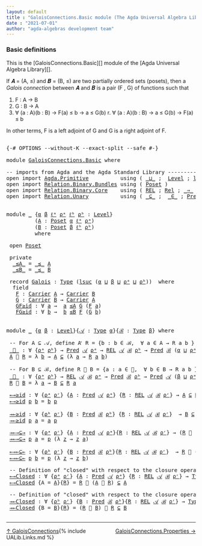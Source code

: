 ```yaml
---
layout: default
title : "GaloisConnections.Basic module (The Agda Universal Algebra Library)"
date : "2021-07-01"
author: "agda-algebras development team"
---
```


### <a id="basic-definitions">Basic definitions</a>

This is the [GaloisConnections.Basic][] module of the [Agda Universal Algebra Library][].

If 𝑨 = (A, ≤) and 𝑩 = (B, ≤) are two partially ordered sets (posets), then a
*Galois connection* between 𝑨 and 𝑩 is a pair (F , G) of functions such that

1. F : A → B
2. G : B → A
3. ∀ (a : A)(b : B)  →  F(a) ≤   b   →    a  ≤ G(b)
r. ∀ (a : A)(b : B)  →    a  ≤ G(b)  →  F(a) ≤   b

In other terms, F is a left adjoint of G and G is a right adjoint of F.

<pre class="Agda">

<a id="681" class="Symbol">{-#</a> <a id="685" class="Keyword">OPTIONS</a> <a id="693" class="Pragma">--without-K</a> <a id="705" class="Pragma">--exact-split</a> <a id="719" class="Pragma">--safe</a> <a id="726" class="Symbol">#-}</a>

<a id="731" class="Keyword">module</a> <a id="738" href="GaloisConnections.Basic.html" class="Module">GaloisConnections.Basic</a> <a id="762" class="Keyword">where</a>

<a id="769" class="Comment">-- imports from Agda and the Agda Standard Library --------------------------------------</a>
<a id="859" class="Keyword">open</a> <a id="864" class="Keyword">import</a> <a id="871" href="Agda.Primitive.html" class="Module">Agda.Primitive</a>          <a id="895" class="Keyword">using</a> <a id="901" class="Symbol">(</a> <a id="903" href="Agda.Primitive.html#810" class="Primitive Operator">_⊔_</a> <a id="907" class="Symbol">;</a>  <a id="910" href="Agda.Primitive.html#597" class="Postulate">Level</a> <a id="916" class="Symbol">;</a> <a id="918" href="Agda.Primitive.html#780" class="Primitive">lsuc</a><a id="922" class="Symbol">)</a> <a id="924" class="Keyword">renaming</a> <a id="933" class="Symbol">(</a> <a id="935" href="Agda.Primitive.html#326" class="Primitive">Set</a> <a id="939" class="Symbol">to</a> <a id="942" class="Primitive">Type</a> <a id="947" class="Symbol">)</a>
<a id="949" class="Keyword">open</a> <a id="954" class="Keyword">import</a> <a id="961" href="Relation.Binary.Bundles.html" class="Module">Relation.Binary.Bundles</a> <a id="985" class="Keyword">using</a> <a id="991" class="Symbol">(</a> <a id="993" href="Relation.Binary.Bundles.html#3028" class="Record">Poset</a> <a id="999" class="Symbol">)</a>
<a id="1001" class="Keyword">open</a> <a id="1006" class="Keyword">import</a> <a id="1013" href="Relation.Binary.Core.html" class="Module">Relation.Binary.Core</a>    <a id="1037" class="Keyword">using</a> <a id="1043" class="Symbol">(</a> <a id="1045" href="Relation.Binary.Core.html#766" class="Function">REL</a> <a id="1049" class="Symbol">;</a> <a id="1051" href="Relation.Binary.Core.html#882" class="Function">Rel</a> <a id="1055" class="Symbol">;</a> <a id="1057" href="Relation.Binary.Core.html#1254" class="Function Operator">_⇒_</a> <a id="1061" class="Symbol">;</a> <a id="1063" href="Relation.Binary.Core.html#1563" class="Function Operator">_Preserves_⟶_</a> <a id="1077" class="Symbol">)</a>
<a id="1079" class="Keyword">open</a> <a id="1084" class="Keyword">import</a> <a id="1091" href="Relation.Unary.html" class="Module">Relation.Unary</a>          <a id="1115" class="Keyword">using</a> <a id="1121" class="Symbol">(</a> <a id="1123" href="Relation.Unary.html#1742" class="Function Operator">_⊆_</a> <a id="1127" class="Symbol">;</a>  <a id="1130" href="Relation.Unary.html#1523" class="Function Operator">_∈_</a> <a id="1134" class="Symbol">;</a> <a id="1136" href="Relation.Unary.html#1101" class="Function">Pred</a>   <a id="1143" class="Symbol">)</a>


<a id="1147" class="Keyword">module</a> <a id="1154" href="GaloisConnections.Basic.html#1154" class="Module">_</a> <a id="1156" class="Symbol">{</a><a id="1157" href="GaloisConnections.Basic.html#1157" class="Bound">α</a> <a id="1159" href="GaloisConnections.Basic.html#1159" class="Bound">β</a> <a id="1161" href="GaloisConnections.Basic.html#1161" class="Bound">ℓᵃ</a> <a id="1164" href="GaloisConnections.Basic.html#1164" class="Bound">ρᵃ</a> <a id="1167" href="GaloisConnections.Basic.html#1167" class="Bound">ℓᵇ</a> <a id="1170" href="GaloisConnections.Basic.html#1170" class="Bound">ρᵇ</a> <a id="1173" class="Symbol">:</a> <a id="1175" href="Agda.Primitive.html#597" class="Postulate">Level</a><a id="1180" class="Symbol">}</a>
         <a id="1191" class="Symbol">(</a><a id="1192" href="GaloisConnections.Basic.html#1192" class="Bound">A</a> <a id="1194" class="Symbol">:</a> <a id="1196" href="Relation.Binary.Bundles.html#3028" class="Record">Poset</a> <a id="1202" href="GaloisConnections.Basic.html#1157" class="Bound">α</a> <a id="1204" href="GaloisConnections.Basic.html#1161" class="Bound">ℓᵃ</a> <a id="1207" href="GaloisConnections.Basic.html#1164" class="Bound">ρᵃ</a><a id="1209" class="Symbol">)</a>
         <a id="1220" class="Symbol">(</a><a id="1221" href="GaloisConnections.Basic.html#1221" class="Bound">B</a> <a id="1223" class="Symbol">:</a> <a id="1225" href="Relation.Binary.Bundles.html#3028" class="Record">Poset</a> <a id="1231" href="GaloisConnections.Basic.html#1159" class="Bound">β</a> <a id="1233" href="GaloisConnections.Basic.html#1167" class="Bound">ℓᵇ</a> <a id="1236" href="GaloisConnections.Basic.html#1170" class="Bound">ρᵇ</a><a id="1238" class="Symbol">)</a>
         <a id="1249" class="Keyword">where</a>

 <a id="1257" class="Keyword">open</a> <a id="1262" href="Relation.Binary.Bundles.html#3028" class="Module">Poset</a>

 <a id="1270" class="Keyword">private</a>
  <a id="1280" href="GaloisConnections.Basic.html#1280" class="Function Operator">_≤A_</a> <a id="1285" class="Symbol">=</a> <a id="1287" href="Relation.Binary.Bundles.html#3167" class="Field Operator">_≤_</a> <a id="1291" href="GaloisConnections.Basic.html#1192" class="Bound">A</a>
  <a id="1295" href="GaloisConnections.Basic.html#1295" class="Function Operator">_≤B_</a> <a id="1300" class="Symbol">=</a> <a id="1302" href="Relation.Binary.Bundles.html#3167" class="Field Operator">_≤_</a> <a id="1306" href="GaloisConnections.Basic.html#1221" class="Bound">B</a>

 <a id="1310" class="Keyword">record</a> <a id="1317" href="GaloisConnections.Basic.html#1317" class="Record">Galois</a> <a id="1324" class="Symbol">:</a> <a id="1326" href="GaloisConnections.Basic.html#942" class="Primitive">Type</a> <a id="1331" class="Symbol">(</a><a id="1332" href="Agda.Primitive.html#780" class="Primitive">lsuc</a> <a id="1337" class="Symbol">(</a><a id="1338" href="GaloisConnections.Basic.html#1157" class="Bound">α</a> <a id="1340" href="Agda.Primitive.html#810" class="Primitive Operator">⊔</a> <a id="1342" href="GaloisConnections.Basic.html#1159" class="Bound">β</a> <a id="1344" href="Agda.Primitive.html#810" class="Primitive Operator">⊔</a> <a id="1346" href="GaloisConnections.Basic.html#1164" class="Bound">ρᵃ</a> <a id="1349" href="Agda.Primitive.html#810" class="Primitive Operator">⊔</a> <a id="1351" href="GaloisConnections.Basic.html#1170" class="Bound">ρᵇ</a><a id="1353" class="Symbol">))</a>  <a id="1357" class="Keyword">where</a>
  <a id="1365" class="Keyword">field</a>
   <a id="1374" href="GaloisConnections.Basic.html#1374" class="Field">F</a> <a id="1376" class="Symbol">:</a> <a id="1378" href="Relation.Binary.Bundles.html#3104" class="Field">Carrier</a> <a id="1386" href="GaloisConnections.Basic.html#1192" class="Bound">A</a> <a id="1388" class="Symbol">→</a> <a id="1390" href="Relation.Binary.Bundles.html#3104" class="Field">Carrier</a> <a id="1398" href="GaloisConnections.Basic.html#1221" class="Bound">B</a>
   <a id="1403" href="GaloisConnections.Basic.html#1403" class="Field">G</a> <a id="1405" class="Symbol">:</a> <a id="1407" href="Relation.Binary.Bundles.html#3104" class="Field">Carrier</a> <a id="1415" href="GaloisConnections.Basic.html#1221" class="Bound">B</a> <a id="1417" class="Symbol">→</a> <a id="1419" href="Relation.Binary.Bundles.html#3104" class="Field">Carrier</a> <a id="1427" href="GaloisConnections.Basic.html#1192" class="Bound">A</a>
   <a id="1432" href="GaloisConnections.Basic.html#1432" class="Field">GF≥id</a> <a id="1438" class="Symbol">:</a> <a id="1440" class="Symbol">∀</a> <a id="1442" href="GaloisConnections.Basic.html#1442" class="Bound">a</a> <a id="1444" class="Symbol">→</a>  <a id="1447" href="GaloisConnections.Basic.html#1442" class="Bound">a</a> <a id="1449" href="GaloisConnections.Basic.html#1280" class="Function Operator">≤A</a> <a id="1452" href="GaloisConnections.Basic.html#1403" class="Field">G</a> <a id="1454" class="Symbol">(</a><a id="1455" href="GaloisConnections.Basic.html#1374" class="Field">F</a> <a id="1457" href="GaloisConnections.Basic.html#1442" class="Bound">a</a><a id="1458" class="Symbol">)</a>
   <a id="1463" href="GaloisConnections.Basic.html#1463" class="Field">FG≥id</a> <a id="1469" class="Symbol">:</a> <a id="1471" class="Symbol">∀</a> <a id="1473" href="GaloisConnections.Basic.html#1473" class="Bound">b</a> <a id="1475" class="Symbol">→</a>  <a id="1478" href="GaloisConnections.Basic.html#1473" class="Bound">b</a> <a id="1480" href="GaloisConnections.Basic.html#1295" class="Function Operator">≤B</a> <a id="1483" href="GaloisConnections.Basic.html#1374" class="Field">F</a> <a id="1485" class="Symbol">(</a><a id="1486" href="GaloisConnections.Basic.html#1403" class="Field">G</a> <a id="1488" href="GaloisConnections.Basic.html#1473" class="Bound">b</a><a id="1489" class="Symbol">)</a>


<a id="1493" class="Keyword">module</a> <a id="1500" href="GaloisConnections.Basic.html#1500" class="Module">_</a> <a id="1502" class="Symbol">{</a><a id="1503" href="GaloisConnections.Basic.html#1503" class="Bound">α</a> <a id="1505" href="GaloisConnections.Basic.html#1505" class="Bound">β</a> <a id="1507" class="Symbol">:</a> <a id="1509" href="Agda.Primitive.html#597" class="Postulate">Level</a><a id="1514" class="Symbol">}{</a><a id="1516" href="GaloisConnections.Basic.html#1516" class="Bound">𝒜</a> <a id="1518" class="Symbol">:</a> <a id="1520" href="GaloisConnections.Basic.html#942" class="Primitive">Type</a> <a id="1525" href="GaloisConnections.Basic.html#1503" class="Bound">α</a><a id="1526" class="Symbol">}{</a><a id="1528" href="GaloisConnections.Basic.html#1528" class="Bound">ℬ</a> <a id="1530" class="Symbol">:</a> <a id="1532" href="GaloisConnections.Basic.html#942" class="Primitive">Type</a> <a id="1537" href="GaloisConnections.Basic.html#1505" class="Bound">β</a><a id="1538" class="Symbol">}</a> <a id="1540" class="Keyword">where</a>

 <a id="1548" class="Comment">-- For A ⊆ 𝒜, define A ⃗ R = {b : b ∈ ℬ,  ∀ a ∈ A → R a b }</a>
 <a id="1609" href="GaloisConnections.Basic.html#1609" class="Function Operator">_⃗_</a> <a id="1613" class="Symbol">:</a> <a id="1615" class="Symbol">∀</a> <a id="1617" class="Symbol">{</a><a id="1618" href="GaloisConnections.Basic.html#1618" class="Bound">ρᵃ</a> <a id="1621" href="GaloisConnections.Basic.html#1621" class="Bound">ρᵇ</a><a id="1623" class="Symbol">}</a> <a id="1625" class="Symbol">→</a> <a id="1627" href="Relation.Unary.html#1101" class="Function">Pred</a> <a id="1632" href="GaloisConnections.Basic.html#1516" class="Bound">𝒜</a> <a id="1634" href="GaloisConnections.Basic.html#1618" class="Bound">ρᵃ</a> <a id="1637" class="Symbol">→</a> <a id="1639" href="Relation.Binary.Core.html#766" class="Function">REL</a> <a id="1643" href="GaloisConnections.Basic.html#1516" class="Bound">𝒜</a> <a id="1645" href="GaloisConnections.Basic.html#1528" class="Bound">ℬ</a> <a id="1647" href="GaloisConnections.Basic.html#1621" class="Bound">ρᵇ</a> <a id="1650" class="Symbol">→</a> <a id="1652" href="Relation.Unary.html#1101" class="Function">Pred</a> <a id="1657" href="GaloisConnections.Basic.html#1528" class="Bound">ℬ</a> <a id="1659" class="Symbol">(</a><a id="1660" href="GaloisConnections.Basic.html#1503" class="Bound">α</a> <a id="1662" href="Agda.Primitive.html#810" class="Primitive Operator">⊔</a> <a id="1664" href="GaloisConnections.Basic.html#1618" class="Bound">ρᵃ</a> <a id="1667" href="Agda.Primitive.html#810" class="Primitive Operator">⊔</a> <a id="1669" href="GaloisConnections.Basic.html#1621" class="Bound">ρᵇ</a><a id="1671" class="Symbol">)</a>
 <a id="1674" href="GaloisConnections.Basic.html#1674" class="Bound">A</a> <a id="1676" href="GaloisConnections.Basic.html#1609" class="Function Operator">⃗</a> <a id="1678" href="GaloisConnections.Basic.html#1678" class="Bound">R</a> <a id="1680" class="Symbol">=</a> <a id="1682" class="Symbol">λ</a> <a id="1684" href="GaloisConnections.Basic.html#1684" class="Bound">b</a> <a id="1686" class="Symbol">→</a> <a id="1688" href="GaloisConnections.Basic.html#1674" class="Bound">A</a> <a id="1690" href="Relation.Unary.html#1742" class="Function Operator">⊆</a> <a id="1692" class="Symbol">(λ</a> <a id="1695" href="GaloisConnections.Basic.html#1695" class="Bound">a</a> <a id="1697" class="Symbol">→</a> <a id="1699" href="GaloisConnections.Basic.html#1678" class="Bound">R</a> <a id="1701" href="GaloisConnections.Basic.html#1695" class="Bound">a</a> <a id="1703" href="GaloisConnections.Basic.html#1684" class="Bound">b</a><a id="1704" class="Symbol">)</a>

 <a id="1708" class="Comment">-- For B ⊆ ℬ, define R ⃖ B = {a : a ∈ 𝒜,  ∀ b ∈ B → R a b }</a>
 <a id="1769" href="GaloisConnections.Basic.html#1769" class="Function Operator">_⃖_</a> <a id="1773" class="Symbol">:</a> <a id="1775" class="Symbol">∀</a> <a id="1777" class="Symbol">{</a><a id="1778" href="GaloisConnections.Basic.html#1778" class="Bound">ρᵃ</a> <a id="1781" href="GaloisConnections.Basic.html#1781" class="Bound">ρᵇ</a><a id="1783" class="Symbol">}</a> <a id="1785" class="Symbol">→</a> <a id="1787" href="Relation.Binary.Core.html#766" class="Function">REL</a> <a id="1791" href="GaloisConnections.Basic.html#1516" class="Bound">𝒜</a> <a id="1793" href="GaloisConnections.Basic.html#1528" class="Bound">ℬ</a> <a id="1795" href="GaloisConnections.Basic.html#1778" class="Bound">ρᵃ</a> <a id="1798" class="Symbol">→</a> <a id="1800" href="Relation.Unary.html#1101" class="Function">Pred</a> <a id="1805" href="GaloisConnections.Basic.html#1528" class="Bound">ℬ</a> <a id="1807" href="GaloisConnections.Basic.html#1781" class="Bound">ρᵇ</a> <a id="1810" class="Symbol">→</a> <a id="1812" href="Relation.Unary.html#1101" class="Function">Pred</a> <a id="1817" href="GaloisConnections.Basic.html#1516" class="Bound">𝒜</a> <a id="1819" class="Symbol">(</a><a id="1820" href="GaloisConnections.Basic.html#1505" class="Bound">β</a> <a id="1822" href="Agda.Primitive.html#810" class="Primitive Operator">⊔</a> <a id="1824" href="GaloisConnections.Basic.html#1778" class="Bound">ρᵃ</a> <a id="1827" href="Agda.Primitive.html#810" class="Primitive Operator">⊔</a> <a id="1829" href="GaloisConnections.Basic.html#1781" class="Bound">ρᵇ</a><a id="1831" class="Symbol">)</a>
 <a id="1834" href="GaloisConnections.Basic.html#1834" class="Bound">R</a> <a id="1836" href="GaloisConnections.Basic.html#1769" class="Function Operator">⃖</a> <a id="1838" href="GaloisConnections.Basic.html#1838" class="Bound">B</a> <a id="1840" class="Symbol">=</a> <a id="1842" class="Symbol">λ</a> <a id="1844" href="GaloisConnections.Basic.html#1844" class="Bound">a</a> <a id="1846" class="Symbol">→</a> <a id="1848" href="GaloisConnections.Basic.html#1838" class="Bound">B</a> <a id="1850" href="Relation.Unary.html#1742" class="Function Operator">⊆</a> <a id="1852" href="GaloisConnections.Basic.html#1834" class="Bound">R</a> <a id="1854" href="GaloisConnections.Basic.html#1844" class="Bound">a</a>

 <a id="1858" href="GaloisConnections.Basic.html#1858" class="Function">←→≥id</a> <a id="1864" class="Symbol">:</a> <a id="1866" class="Symbol">∀</a> <a id="1868" class="Symbol">{</a><a id="1869" href="GaloisConnections.Basic.html#1869" class="Bound">ρᵃ</a> <a id="1872" href="GaloisConnections.Basic.html#1872" class="Bound">ρʳ</a><a id="1874" class="Symbol">}</a> <a id="1876" class="Symbol">{</a><a id="1877" href="GaloisConnections.Basic.html#1877" class="Bound">A</a> <a id="1879" class="Symbol">:</a> <a id="1881" href="Relation.Unary.html#1101" class="Function">Pred</a> <a id="1886" href="GaloisConnections.Basic.html#1516" class="Bound">𝒜</a> <a id="1888" href="GaloisConnections.Basic.html#1869" class="Bound">ρᵃ</a><a id="1890" class="Symbol">}</a> <a id="1892" class="Symbol">{</a><a id="1893" href="GaloisConnections.Basic.html#1893" class="Bound">R</a> <a id="1895" class="Symbol">:</a> <a id="1897" href="Relation.Binary.Core.html#766" class="Function">REL</a> <a id="1901" href="GaloisConnections.Basic.html#1516" class="Bound">𝒜</a> <a id="1903" href="GaloisConnections.Basic.html#1528" class="Bound">ℬ</a> <a id="1905" href="GaloisConnections.Basic.html#1872" class="Bound">ρʳ</a><a id="1907" class="Symbol">}</a> <a id="1909" class="Symbol">→</a> <a id="1911" href="GaloisConnections.Basic.html#1877" class="Bound">A</a> <a id="1913" href="Relation.Unary.html#1742" class="Function Operator">⊆</a> <a id="1915" href="GaloisConnections.Basic.html#1893" class="Bound">R</a> <a id="1917" href="GaloisConnections.Basic.html#1769" class="Function Operator">⃖</a> <a id="1919" class="Symbol">(</a><a id="1920" href="GaloisConnections.Basic.html#1877" class="Bound">A</a> <a id="1922" href="GaloisConnections.Basic.html#1609" class="Function Operator">⃗</a> <a id="1924" href="GaloisConnections.Basic.html#1893" class="Bound">R</a><a id="1925" class="Symbol">)</a>
 <a id="1928" href="GaloisConnections.Basic.html#1858" class="Function">←→≥id</a> <a id="1934" href="GaloisConnections.Basic.html#1934" class="Bound">p</a> <a id="1936" href="GaloisConnections.Basic.html#1936" class="Bound">b</a> <a id="1938" class="Symbol">=</a> <a id="1940" href="GaloisConnections.Basic.html#1936" class="Bound">b</a> <a id="1942" href="GaloisConnections.Basic.html#1934" class="Bound">p</a>

 <a id="1946" href="GaloisConnections.Basic.html#1946" class="Function">→←≥id</a> <a id="1952" class="Symbol">:</a> <a id="1954" class="Symbol">∀</a> <a id="1956" class="Symbol">{</a><a id="1957" href="GaloisConnections.Basic.html#1957" class="Bound">ρᵇ</a> <a id="1960" href="GaloisConnections.Basic.html#1960" class="Bound">ρʳ</a><a id="1962" class="Symbol">}</a> <a id="1964" class="Symbol">{</a><a id="1965" href="GaloisConnections.Basic.html#1965" class="Bound">B</a> <a id="1967" class="Symbol">:</a> <a id="1969" href="Relation.Unary.html#1101" class="Function">Pred</a> <a id="1974" href="GaloisConnections.Basic.html#1528" class="Bound">ℬ</a> <a id="1976" href="GaloisConnections.Basic.html#1957" class="Bound">ρᵇ</a><a id="1978" class="Symbol">}</a> <a id="1980" class="Symbol">{</a><a id="1981" href="GaloisConnections.Basic.html#1981" class="Bound">R</a> <a id="1983" class="Symbol">:</a> <a id="1985" href="Relation.Binary.Core.html#766" class="Function">REL</a> <a id="1989" href="GaloisConnections.Basic.html#1516" class="Bound">𝒜</a> <a id="1991" href="GaloisConnections.Basic.html#1528" class="Bound">ℬ</a> <a id="1993" href="GaloisConnections.Basic.html#1960" class="Bound">ρʳ</a><a id="1995" class="Symbol">}</a>  <a id="1998" class="Symbol">→</a> <a id="2000" href="GaloisConnections.Basic.html#1965" class="Bound">B</a> <a id="2002" href="Relation.Unary.html#1742" class="Function Operator">⊆</a> <a id="2004" class="Symbol">(</a><a id="2005" href="GaloisConnections.Basic.html#1981" class="Bound">R</a> <a id="2007" href="GaloisConnections.Basic.html#1769" class="Function Operator">⃖</a> <a id="2009" href="GaloisConnections.Basic.html#1965" class="Bound">B</a><a id="2010" class="Symbol">)</a> <a id="2012" href="GaloisConnections.Basic.html#1609" class="Function Operator">⃗</a> <a id="2014" href="GaloisConnections.Basic.html#1981" class="Bound">R</a>
 <a id="2017" href="GaloisConnections.Basic.html#1946" class="Function">→←≥id</a> <a id="2023" href="GaloisConnections.Basic.html#2023" class="Bound">p</a> <a id="2025" href="GaloisConnections.Basic.html#2025" class="Bound">a</a> <a id="2027" class="Symbol">=</a> <a id="2029" href="GaloisConnections.Basic.html#2025" class="Bound">a</a> <a id="2031" href="GaloisConnections.Basic.html#2023" class="Bound">p</a>

 <a id="2035" href="GaloisConnections.Basic.html#2035" class="Function">→←→⊆→</a> <a id="2041" class="Symbol">:</a> <a id="2043" class="Symbol">∀</a> <a id="2045" class="Symbol">{</a><a id="2046" href="GaloisConnections.Basic.html#2046" class="Bound">ρᵃ</a> <a id="2049" href="GaloisConnections.Basic.html#2049" class="Bound">ρʳ</a><a id="2051" class="Symbol">}</a> <a id="2053" class="Symbol">{</a><a id="2054" href="GaloisConnections.Basic.html#2054" class="Bound">A</a> <a id="2056" class="Symbol">:</a> <a id="2058" href="Relation.Unary.html#1101" class="Function">Pred</a> <a id="2063" href="GaloisConnections.Basic.html#1516" class="Bound">𝒜</a> <a id="2065" href="GaloisConnections.Basic.html#2046" class="Bound">ρᵃ</a><a id="2067" class="Symbol">}{</a><a id="2069" href="GaloisConnections.Basic.html#2069" class="Bound">R</a> <a id="2071" class="Symbol">:</a> <a id="2073" href="Relation.Binary.Core.html#766" class="Function">REL</a> <a id="2077" href="GaloisConnections.Basic.html#1516" class="Bound">𝒜</a> <a id="2079" href="GaloisConnections.Basic.html#1528" class="Bound">ℬ</a> <a id="2081" href="GaloisConnections.Basic.html#2049" class="Bound">ρʳ</a><a id="2083" class="Symbol">}</a> <a id="2085" class="Symbol">→</a> <a id="2087" class="Symbol">(</a><a id="2088" href="GaloisConnections.Basic.html#2069" class="Bound">R</a> <a id="2090" href="GaloisConnections.Basic.html#1769" class="Function Operator">⃖</a> <a id="2092" class="Symbol">(</a><a id="2093" href="GaloisConnections.Basic.html#2054" class="Bound">A</a> <a id="2095" href="GaloisConnections.Basic.html#1609" class="Function Operator">⃗</a> <a id="2097" href="GaloisConnections.Basic.html#2069" class="Bound">R</a><a id="2098" class="Symbol">))</a> <a id="2101" href="GaloisConnections.Basic.html#1609" class="Function Operator">⃗</a> <a id="2103" href="GaloisConnections.Basic.html#2069" class="Bound">R</a> <a id="2105" href="Relation.Unary.html#1742" class="Function Operator">⊆</a> <a id="2107" href="GaloisConnections.Basic.html#2054" class="Bound">A</a> <a id="2109" href="GaloisConnections.Basic.html#1609" class="Function Operator">⃗</a> <a id="2111" href="GaloisConnections.Basic.html#2069" class="Bound">R</a>
 <a id="2114" href="GaloisConnections.Basic.html#2035" class="Function">→←→⊆→</a> <a id="2120" href="GaloisConnections.Basic.html#2120" class="Bound">p</a> <a id="2122" href="GaloisConnections.Basic.html#2122" class="Bound">a</a> <a id="2124" class="Symbol">=</a> <a id="2126" href="GaloisConnections.Basic.html#2120" class="Bound">p</a> <a id="2128" class="Symbol">(λ</a> <a id="2131" href="GaloisConnections.Basic.html#2131" class="Bound">z</a> <a id="2133" class="Symbol">→</a> <a id="2135" href="GaloisConnections.Basic.html#2131" class="Bound">z</a> <a id="2137" href="GaloisConnections.Basic.html#2122" class="Bound">a</a><a id="2138" class="Symbol">)</a>

 <a id="2142" href="GaloisConnections.Basic.html#2142" class="Function">←→←⊆←</a> <a id="2148" class="Symbol">:</a> <a id="2150" class="Symbol">∀</a> <a id="2152" class="Symbol">{</a><a id="2153" href="GaloisConnections.Basic.html#2153" class="Bound">ρᵇ</a> <a id="2156" href="GaloisConnections.Basic.html#2156" class="Bound">ρʳ</a><a id="2158" class="Symbol">}</a> <a id="2160" class="Symbol">{</a><a id="2161" href="GaloisConnections.Basic.html#2161" class="Bound">B</a> <a id="2163" class="Symbol">:</a> <a id="2165" href="Relation.Unary.html#1101" class="Function">Pred</a> <a id="2170" href="GaloisConnections.Basic.html#1528" class="Bound">ℬ</a> <a id="2172" href="GaloisConnections.Basic.html#2153" class="Bound">ρᵇ</a><a id="2174" class="Symbol">}{</a><a id="2176" href="GaloisConnections.Basic.html#2176" class="Bound">R</a> <a id="2178" class="Symbol">:</a> <a id="2180" href="Relation.Binary.Core.html#766" class="Function">REL</a> <a id="2184" href="GaloisConnections.Basic.html#1516" class="Bound">𝒜</a> <a id="2186" href="GaloisConnections.Basic.html#1528" class="Bound">ℬ</a> <a id="2188" href="GaloisConnections.Basic.html#2156" class="Bound">ρʳ</a><a id="2190" class="Symbol">}</a>  <a id="2193" class="Symbol">→</a> <a id="2195" href="GaloisConnections.Basic.html#2176" class="Bound">R</a> <a id="2197" href="GaloisConnections.Basic.html#1769" class="Function Operator">⃖</a> <a id="2199" class="Symbol">((</a><a id="2201" href="GaloisConnections.Basic.html#2176" class="Bound">R</a> <a id="2203" href="GaloisConnections.Basic.html#1769" class="Function Operator">⃖</a> <a id="2205" href="GaloisConnections.Basic.html#2161" class="Bound">B</a><a id="2206" class="Symbol">)</a> <a id="2208" href="GaloisConnections.Basic.html#1609" class="Function Operator">⃗</a> <a id="2210" href="GaloisConnections.Basic.html#2176" class="Bound">R</a><a id="2211" class="Symbol">)</a> <a id="2213" href="Relation.Unary.html#1742" class="Function Operator">⊆</a> <a id="2215" href="GaloisConnections.Basic.html#2176" class="Bound">R</a> <a id="2217" href="GaloisConnections.Basic.html#1769" class="Function Operator">⃖</a> <a id="2219" href="GaloisConnections.Basic.html#2161" class="Bound">B</a>
 <a id="2222" href="GaloisConnections.Basic.html#2142" class="Function">←→←⊆←</a> <a id="2228" href="GaloisConnections.Basic.html#2228" class="Bound">p</a> <a id="2230" href="GaloisConnections.Basic.html#2230" class="Bound">b</a> <a id="2232" class="Symbol">=</a> <a id="2234" href="GaloisConnections.Basic.html#2228" class="Bound">p</a> <a id="2236" class="Symbol">(λ</a> <a id="2239" href="GaloisConnections.Basic.html#2239" class="Bound">z</a> <a id="2241" class="Symbol">→</a> <a id="2243" href="GaloisConnections.Basic.html#2239" class="Bound">z</a> <a id="2245" href="GaloisConnections.Basic.html#2230" class="Bound">b</a><a id="2246" class="Symbol">)</a>

 <a id="2250" class="Comment">-- Definition of &quot;closed&quot; with respect to the closure operator λ A → R ⃖ (A ⃗ R)</a>
 <a id="2332" href="GaloisConnections.Basic.html#2332" class="Function">←→Closed</a> <a id="2341" class="Symbol">:</a> <a id="2343" class="Symbol">∀</a> <a id="2345" class="Symbol">{</a><a id="2346" href="GaloisConnections.Basic.html#2346" class="Bound">ρᵃ</a> <a id="2349" href="GaloisConnections.Basic.html#2349" class="Bound">ρʳ</a><a id="2351" class="Symbol">}</a> <a id="2353" class="Symbol">{</a><a id="2354" href="GaloisConnections.Basic.html#2354" class="Bound">A</a> <a id="2356" class="Symbol">:</a> <a id="2358" href="Relation.Unary.html#1101" class="Function">Pred</a> <a id="2363" href="GaloisConnections.Basic.html#1516" class="Bound">𝒜</a> <a id="2365" href="GaloisConnections.Basic.html#2346" class="Bound">ρᵃ</a><a id="2367" class="Symbol">}</a> <a id="2369" class="Symbol">{</a><a id="2370" href="GaloisConnections.Basic.html#2370" class="Bound">R</a> <a id="2372" class="Symbol">:</a> <a id="2374" href="Relation.Binary.Core.html#766" class="Function">REL</a> <a id="2378" href="GaloisConnections.Basic.html#1516" class="Bound">𝒜</a> <a id="2380" href="GaloisConnections.Basic.html#1528" class="Bound">ℬ</a> <a id="2382" href="GaloisConnections.Basic.html#2349" class="Bound">ρʳ</a><a id="2384" class="Symbol">}</a> <a id="2386" class="Symbol">→</a> <a id="2388" href="GaloisConnections.Basic.html#942" class="Primitive">Type</a> <a id="2393" class="Symbol">_</a>
 <a id="2396" href="GaloisConnections.Basic.html#2332" class="Function">←→Closed</a> <a id="2405" class="Symbol">{</a><a id="2406" class="Argument">A</a> <a id="2408" class="Symbol">=</a> <a id="2410" href="GaloisConnections.Basic.html#2410" class="Bound">A</a><a id="2411" class="Symbol">}{</a><a id="2413" href="GaloisConnections.Basic.html#2413" class="Bound">R</a><a id="2414" class="Symbol">}</a> <a id="2416" class="Symbol">=</a> <a id="2418" href="GaloisConnections.Basic.html#2413" class="Bound">R</a> <a id="2420" href="GaloisConnections.Basic.html#1769" class="Function Operator">⃖</a> <a id="2422" class="Symbol">(</a><a id="2423" href="GaloisConnections.Basic.html#2410" class="Bound">A</a> <a id="2425" href="GaloisConnections.Basic.html#1609" class="Function Operator">⃗</a> <a id="2427" href="GaloisConnections.Basic.html#2413" class="Bound">R</a><a id="2428" class="Symbol">)</a> <a id="2430" href="Relation.Unary.html#1742" class="Function Operator">⊆</a> <a id="2432" href="GaloisConnections.Basic.html#2410" class="Bound">A</a>

 <a id="2436" class="Comment">-- Definition of &quot;closed&quot; with respect to the closure operator λ B → (R ⃖ B) ⃗ R</a>
 <a id="2518" href="GaloisConnections.Basic.html#2518" class="Function">→←Closed</a> <a id="2527" class="Symbol">:</a> <a id="2529" class="Symbol">∀</a> <a id="2531" class="Symbol">{</a><a id="2532" href="GaloisConnections.Basic.html#2532" class="Bound">ρᵇ</a> <a id="2535" href="GaloisConnections.Basic.html#2535" class="Bound">ρʳ</a><a id="2537" class="Symbol">}</a> <a id="2539" class="Symbol">{</a><a id="2540" href="GaloisConnections.Basic.html#2540" class="Bound">B</a> <a id="2542" class="Symbol">:</a> <a id="2544" href="Relation.Unary.html#1101" class="Function">Pred</a> <a id="2549" href="GaloisConnections.Basic.html#1528" class="Bound">ℬ</a> <a id="2551" href="GaloisConnections.Basic.html#2532" class="Bound">ρᵇ</a><a id="2553" class="Symbol">}{</a><a id="2555" href="GaloisConnections.Basic.html#2555" class="Bound">R</a> <a id="2557" class="Symbol">:</a> <a id="2559" href="Relation.Binary.Core.html#766" class="Function">REL</a> <a id="2563" href="GaloisConnections.Basic.html#1516" class="Bound">𝒜</a> <a id="2565" href="GaloisConnections.Basic.html#1528" class="Bound">ℬ</a> <a id="2567" href="GaloisConnections.Basic.html#2535" class="Bound">ρʳ</a><a id="2569" class="Symbol">}</a> <a id="2571" class="Symbol">→</a> <a id="2573" href="GaloisConnections.Basic.html#942" class="Primitive">Type</a> <a id="2578" class="Symbol">_</a>
 <a id="2581" href="GaloisConnections.Basic.html#2518" class="Function">→←Closed</a> <a id="2590" class="Symbol">{</a><a id="2591" class="Argument">B</a> <a id="2593" class="Symbol">=</a> <a id="2595" href="GaloisConnections.Basic.html#2595" class="Bound">B</a><a id="2596" class="Symbol">}{</a><a id="2598" href="GaloisConnections.Basic.html#2598" class="Bound">R</a><a id="2599" class="Symbol">}</a> <a id="2601" class="Symbol">=</a> <a id="2603" class="Symbol">(</a><a id="2604" href="GaloisConnections.Basic.html#2598" class="Bound">R</a> <a id="2606" href="GaloisConnections.Basic.html#1769" class="Function Operator">⃖</a> <a id="2608" href="GaloisConnections.Basic.html#2595" class="Bound">B</a><a id="2609" class="Symbol">)</a> <a id="2611" href="GaloisConnections.Basic.html#1609" class="Function Operator">⃗</a> <a id="2613" href="GaloisConnections.Basic.html#2598" class="Bound">R</a> <a id="2615" href="Relation.Unary.html#1742" class="Function Operator">⊆</a> <a id="2617" href="GaloisConnections.Basic.html#2595" class="Bound">B</a>

</pre>


--------------------------------------

<span style="float:left;">[↑ GaloisConnections](GaloisConnections.html)</span>
<span style="float:right;">[GaloisConnections.Properties →](GaloisConnections.Properties.html)</span>

{% include UALib.Links.md %}

